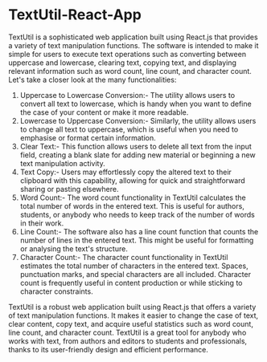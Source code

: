 # TextUtil-React-App

TextUtil is a sophisticated web application built using React.js that provides a variety of text manipulation functions. The software is intended to make it simple for users to execute text operations such as converting between uppercase and lowercase, clearing text, copying text, and displaying relevant information such as word count, line count, and character count. Let's take a closer look at the many functionalities:

1. Uppercase to Lowercase Conversion:- The utility allows users to convert all text to lowercase, which is handy when you want to define the case of your content or make it more readable.
2. Lowercase to Uppercase Conversion:- Similarly, the utility allows users to change all text to uppercase, which is useful when you need to emphasise or format certain information.
3. Clear Text:- This function allows users to delete all text from the input field, creating a blank slate for adding new material or beginning a new text manipulation activity.
4. Text Copy:- Users may effortlessly copy the altered text to their clipboard with this capability, allowing for quick and straightforward sharing or pasting elsewhere.
5. Word Count:- The word count functionality in TextUtil calculates the total number of words in the entered text. This is useful for authors, students, or anybody who needs to keep track of the number of words in their work.
6. Line Count:- The software also has a line count function that counts the number of lines in the entered text. This might be useful for formatting or analysing the text's structure.
7. Character Count:- The character count functionality in TextUtil estimates the total number of characters in the entered text. Spaces, punctuation marks, and special characters are all included. Character count is frequently useful in content production or while sticking to character constraints.

TextUtil is a robust web application built using React.js that offers a variety of text manipulation functions. It makes it easier to change the case of text, clear content, copy text, and acquire useful statistics such as word count, line count, and character count. TextUtil is a great tool for anybody who works with text, from authors and editors to students and professionals, thanks to its user-friendly design and efficient performance.

